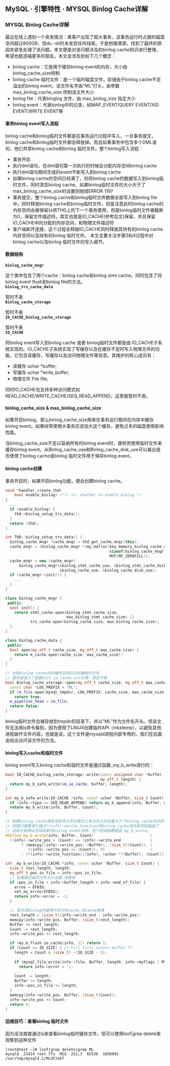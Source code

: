 ## MySQL · 引擎特性 · MYSQL Binlog Cache详解


    
### MYSQL Binlog Cache详解


最近在线上遇到一个突发情况：某客户出现了超大事务，该事务运行时占据的磁盘空间超过800GB，但du -sh时未发现任何线索。于是刨根溯源，找到了最终的原因并紧急处理了该问题。本文便是对该问题涉及的binlog cache知识进行整理，希望也能造福更多的朋友。本文会涉及到如下几个概念：  


* binlog cache：它是用于缓存binlog event的内存，大小由binlog_cache_size控制
* binlog cache 临时文件：是一个临时磁盘文件，存储由于binlog cache不足溢出的binlog event，该文件名字由”ML”打头，由参数 max_binlog_cache_size 控制该文件大小
* binlog file：代表binglog 文件，由 max_binlog_size 指定大小
* binlog event：代表binlog中的记录，如MAP_EVENT/QUERY EVENT/XID EVENT/WRITE EVENT等


#### 事务binlog event写入流程


binlog cache和binlog临时文件都是在事务运行过程中写入，一旦事务提交，binlog cache和binlog临时文件都会释放掉。而且如果事务中包含多个DML语句，他们共享binlog cache和binlog 临时文件。整个binlog写入流程：  


* 事务开启
* 执行dml语句，在dml语句第一次执行的时候会分配内存空间binlog cache
* 执行dml语句期间生成的event不断写入到binlog cache
* 如果binlog cache的空间已经满了，则将binlog cache的数据写入到binlog临时文件，同时清空binlog cache。如果binlog临时文件的大小大于了max_binlog_cache_size的设置则抛错ERROR 1197
* 事务提交，整个binlog cache和binlog临时文件数据全部写入到binlog file中，同时释放binlog cache和binlog临时文件。但是注意此时binlog cache的内存空间会被保留以供THD上的下一个事务使用，但是binlog临时文件被截断为0，保留文件描述符。其实也就是IO_CACHE(参考后文)保留，并且保留IO_CACHE中的分配的内存空间，和物理文件描述符
* 客户端断开连接，这个过程会释放IO_CACHE同时释放其持有的binlog cache内存空间以及持有的binlog 临时文件。
本文主要关注步骤3和4过程中对binlog cache以及binlog 临时文件的写入细节。


#### 数据结构 **`binlog_cache_mngr`**   


这个类中包含了两个cache：binlog cache和binlog stmt cache。同时包含了将binlog event flush到binlog file的方法。   **`binlog_trx_cache_data`**   


暂时不表   **`Binlog_cache_storage`**   


暂时不表   **`IO_CACHE_binlog_cache_storage`**   


暂时不表   **`IO_CACHE`**   


将binlog event写入到binlog cache 或者 binlog临时文件都是由 IO_CACHE子系统实现的。IO_CACHE子系统实现了写缓存以及在缓存不足时写入物理文件的功能。它包含读缓存，写缓存以及访问物理文件等信息。其维护的核心成员有：  


* 读缓存 uchar *buffer;
* 写缓存 uchar *write_buffer;
* 物理文件 File file;



同时IO_CACHE也支持多种访问模式如READ_CACHE/WRITE_CACHE/SEQ_READ_APPEND，这里就暂时不表。  

#### binlog_cache_size & max_binlog_cache_size

如果开启binlog，那么binlog_cache_size用来在事务运行期间在内存中缓存binlog event。如果经常使用大事务应该加大这个缓存，避免过多的磁盘使用影响性能。  


当binlog_cache_size不足以容纳所有的binlog event时，便转而使用临时文件来缓存binlog event。从Binlog_cache_use和Binlog_cache_disk_use可以看出是否使用了binlog cache或binlog 临时文件用于保存binlog event。  

#### binlog cache创建

事务开启时，如果开启binlog功能，便会创建binlog cache。  

```cpp
void *handler_create_thd(
    bool enable_binlog) /*!< in: whether to enable binlog */
{
  ...
  if (enable_binlog) {
    thd->binlog_setup_trx_data();
  }
  return (thd);
}

int THD::binlog_setup_trx_data() {
  binlog_cache_mngr *cache_mngr = thd_get_cache_mngr(this);
  cache_mngr = (binlog_cache_mngr *)my_malloc(key_memory_binlog_cache_mngr,
                                              sizeof(binlog_cache_mngr),
                                              MYF(MY_ZEROFILL));
  cache_mngr = new (cache_mngr)
      binlog_cache_mngr(&binlog_stmt_cache_use, &binlog_stmt_cache_disk_use,
                        &binlog_cache_use, &binlog_cache_disk_use);
  if (cache_mngr->init()) {
    ...
  }
}

class binlog_cache_mngr {
 public:
  bool init() {
    return stmt_cache.open(binlog_stmt_cache_size,
                           max_binlog_stmt_cache_size) ||
           trx_cache.open(binlog_cache_size, max_binlog_cache_size);
  }
}

class binlog_cache_data {
 public:
  bool open(my_off_t cache_size, my_off_t max_cache_size) {
    return m_cache.open(cache_size, max_cache_size);
  }
}

// 分配binlog cache内存缓存空间以及创建临时文件
// 最终是进入了函数init_io_cache_ext处理，暂且不表
bool Binlog_cache_storage::open(my_off_t cache_size, my_off_t max_cache_size) {
  const char *LOG_PREFIX = "ML";
  if (m_file.open(mysql_tmpdir, LOG_PREFIX, cache_size, max_cache_size))
    return true;
  m_pipeline_head = &m_file;
  return false;
}

```

binlog临时文件会被存放到tmpdir的目录下，并以”ML”作为文件名开头。但该文件无法用ls命令看到，因为使用了LINUX创建临时API（mkstemp），以避免其他进程破坏文件内容。也就是说，这个文件是mysqld进程内部专用的，我们在后面会给出访问该文件的方法。  

#### binlog写入cache和临时文件

binlog event写入binlog cache和临时文件是通过函数_my_b_write进行的：  

```cpp
bool IO_CACHE_binlog_cache_storage::write(const unsigned char *buffer,
                                          my_off_t length) {
  return my_b_safe_write(&m_io_cache, buffer, length);
}

int my_b_safe_write(IO_CACHE *info, const uchar *Buffer, size_t Count) {
  if (info->type == SEQ_READ_APPEND) return my_b_append(info, Buffer, Count);
  return my_b_write(info, Buffer, Count);
}

// 如果binlog cache缓存当前写入的位置加上本次写入的总量大于了binlog cache的内存地址的边界
// 则我们需要进行通过*(info)->write_function将binlog cache的内容写到磁盘了
// 这样才能腾出空间给新的binlog event存放。这个回调函数就是_my_b_write。
#define my_b_write(info, Buffer, Count)                         \
  ((info)->write_pos + (Count) <= (info)->write_end             \
       ? (memcpy((info)->write_pos, (Buffer), (size_t)(Count)), \
          ((info)->write_pos += (Count)), 0)                    \
       : (*(info)->write_function)((info), (uchar *)(Buffer), (Count)))

int _my_b_write(IO_CACHE *info, const uchar *Buffer, size_t Count) {
  size_t rest_length, length;
  my_off_t pos_in_file = info->pos_in_file;
  // 如果超过临时文件大小设置,则报错
  if (pos_in_file + info->buffer_length > info->end_of_file) {
    errno = EFBIG;
    set_my_errno(EFBIG);
    return info->error = -1;
  }

  // 首先将binlog内容拷贝至内存cache,将cache填满
  rest_length = (size_t)(info->write_end - info->write_pos);
  memcpy(info->write_pos, Buffer, (size_t)rest_length);
  Buffer += rest_length;
  Count -= rest_length;
  info->write_pos += rest_length;

  if (my_b_flush_io_cache(info, 1)) return 1;
  if (Count >= IO_SIZE) { /* Fill first intern buffer */
    length = Count & (size_t) ~(IO_SIZE - 1);
    ...
    if (mysql_file_write(info->file, Buffer, length, info->myflags | MY_NABP))
      return info->error = -1;
    ...
    Count -= length;
    Buffer += length;
    info->pos_in_file += length;
  }
  memcpy(info->write_pos, Buffer, (size_t)Count);
  info->write_pos += Count;
  return 0;
}

```

#### 运维技巧：查看binlog 临时文件


因为没法直接通过ls来查看binlog临时缓存文件，但可以使用lsof|grep delete来观察到这种文件  

```LANG
[root@test ~]# lsof|grep delete|grep ML
mysqld  21414 root 77u  REG  252,3  65536  1856092 /var/tmp/mysqld.1/MLUFzokf

```

